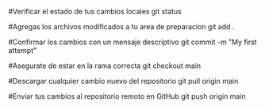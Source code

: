 #Verificar el estado de tus cambios locales
git status

#Agregas los archivos modificados a tu area de preparacion
git add .

#Confirmar los cambios con un mensaje descriptivo
git commit -m "My first attempt"

#Asegurate de estar en la rama correcta
git checkout main

#Descargar cualquier cambio nuevo del repositorio
git pull origin main

#Enviar tus cambios al repositorio remoto en GitHub
git push origin main
